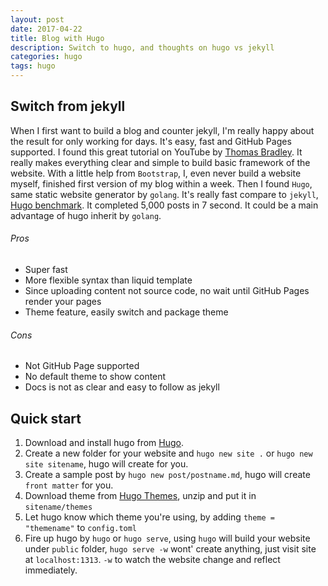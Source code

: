 ```yaml
---
layout: post
date: 2017-04-22
title: Blog with Hugo
description: Switch to hugo, and thoughts on hugo vs jekyll
categories: hugo
tags: hugo
---
```


## Switch from jekyll

When I first want to build a blog and counter jekyll, I'm really happy about the result for only working for days. It's easy, fast and GitHub Pages supported. I found this great tutorial on YouTube by [Thomas Bradley](https://www.youtube.com/playlist?list=PLWjCJDeWfDdfVEcLGAfdJn_HXyM4Y7_k-). It really makes everything clear and simple to build basic framework of the website. With a little help from `Bootstrap`, I, even never build a website myself, finished first version of my blog within a week. Then I found `Hugo`, same static website generator by `golang`. It's really fast compare to `jekyll`, [Hugo benchmark](https://www.youtube.com/watch?v=CdiDYZ51a2o). It completed 5,000 posts in 7 second. It could be a main advantage of hugo inherit by `golang`.

###### Pros

- Super fast
- More flexible syntax than liquid template
- Since uploading content not source code, no wait until GitHub Pages render your pages
- Theme feature, easily switch and package theme

###### Cons

- Not GitHub Page supported
- No default theme to show content
- Docs is not as clear and easy to follow as jekyll

## Quick start

1. Download and install hugo from [Hugo](https://gohugo.io/).
2. Create a new folder for your website and `hugo new site .` or `hugo new site sitename`, hugo will create for you.
3. Create a sample post by `hugo new post/postname.md`, hugo will create `front matter` for you.
4. Download theme from [Hugo Themes](https://themes.gohugo.io/), unzip and put it in `sitename/themes`
5. Let hugo know which theme you're using, by adding `theme = "themename"` to `config.toml`
6. Fire up hugo by `hugo` or `hugo serve`, using `hugo` will build your website under `public` folder, `hugo serve -w` wont' create anything, just visit site at
`localhost:1313`. `-w` to watch the website change and reflect immediately.
